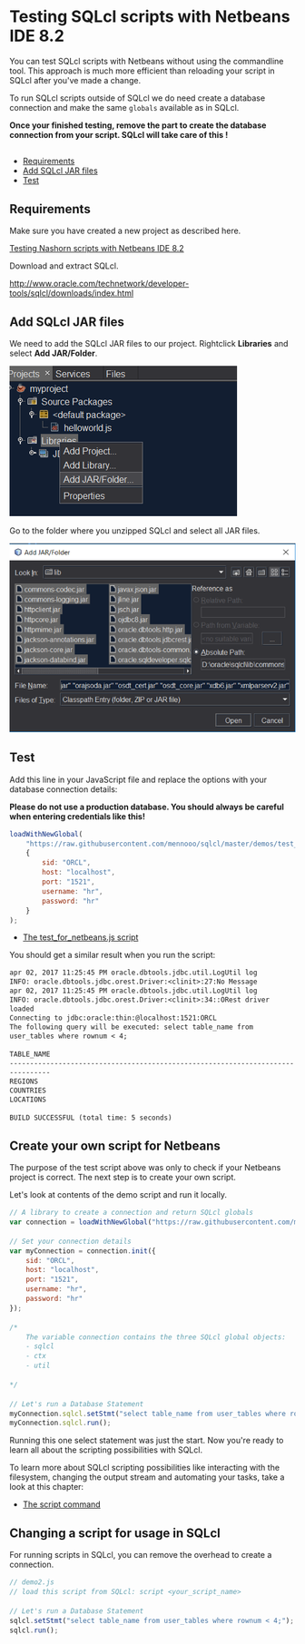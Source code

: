 # Testing SQLcl scripts with Netbeans IDE 8.2

You can test SQLcl scripts with Netbeans without using the commandline tool.
This approach is much more efficient than reloading your script in SQLcl after you've made a change.

To run SQLcl scripts outside of SQLcl we do need create a database connection and make the same `globals` available as in SQLcl.

**Once your finished testing, remove the part to create the database connection from your script. SQLcl will take care of this
!**

## 

* [Requirements](#requirements)
* [Add SQLcl JAR files](#add-sqlcl-jar-files)
* [Test](#test)

## Requirements
Make sure you have created a new project as described here.

[Testing Nashorn scripts with Netbeans IDE 8.2](netbeans.md)

Download and extract SQLcl.

http://www.oracle.com/technetwork/developer-tools/sqlcl/downloads/index.html

## Add SQLcl JAR files
We need to add the SQLcl JAR files to our project.
Rightclick **Libraries** and select **Add JAR/Folder**.

![Add SQLcl libraries](../img/add_jars.png)

Go to the folder where you unzipped SQLcl and select all JAR files.

![Add SQLcl libraries](../img/select_jars.PNG)

## Test 
Add this line in your JavaScript file and replace the options with your database connection details:

**Please do not use a production database. You should always be careful when entering credentials like this!**
```javascript
loadWithNewGlobal(
    "https://raw.githubusercontent.com/mennooo/sqlcl/master/demos/test_for_netbeans.js", 
    {
        sid: "ORCL",
        host: "localhost",
        port: "1521",
        username: "hr",
        password: "hr"
    }
);
```

- [The test_for_netbeans.js script](../demos/test_for_netbeans.js)

You should get a similar result when you run the script:

```
apr 02, 2017 11:25:45 PM oracle.dbtools.jdbc.util.LogUtil log
INFO: oracle.dbtools.jdbc.orest.Driver:<clinit>:27:No Message
apr 02, 2017 11:25:45 PM oracle.dbtools.jdbc.util.LogUtil log
INFO: oracle.dbtools.jdbc.orest.Driver:<clinit>:34::ORest driver loaded
Connecting to jdbc:oracle:thin:@localhost:1521:ORCL
The following query will be executed: select table_name from user_tables where rownum < 4;

TABLE_NAME                                                                      
--------------------------------------------------------------------------------
REGIONS
COUNTRIES
LOCATIONS

BUILD SUCCESSFUL (total time: 5 seconds)
```

## Create your own script for Netbeans

The purpose of the test script above was only to check if your Netbeans project is correct. The next step is to create your own script.

Let's look at contents of the demo script and run it locally.

```javascript
// A library to create a connection and return SQLcl globals
var connection = loadWithNewGlobal("https://raw.githubusercontent.com/mennooo/sqlcl/master/lib/connection.js");

// Set your connection details
var myConnection = connection.init({
    sid: "ORCL",
    host: "localhost",
    port: "1521",
    username: "hr",
    password: "hr"
});

/*
    The variable connection contains the three SQLcl global objects:
    - sqlcl
    - ctx
    - util
    
*/

// Let's run a Database Statement
myConnection.sqlcl.setStmt("select table_name from user_tables where rownum < 4;");
myConnection.sqlcl.run();
```

Running this one select statement was just the start. Now you're ready to learn all about the scripting possibilities with SQLcl.

To learn more about SQLcl scripting possibilities like interacting with the filesystem, changing the output stream and automating your tasks, take a look at this chapter:

- [The script command](./script.md)

## Changing a script for usage in SQLcl

For running scripts in SQLcl, you can remove the overhead to create a connection.

```javascript
// demo2.js
// load this script from SQLcl: script <your_script_name>

// Let's run a Database Statement
sqlcl.setStmt("select table_name from user_tables where rownum < 4;");
sqlcl.run();
```
